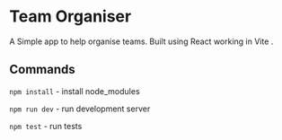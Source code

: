 # Team Organiser

A Simple app to help organise teams. Built using React working in Vite .

## Commands
`npm install` - install node_modules

`npm run dev` - run development server

`npm test` - run tests


